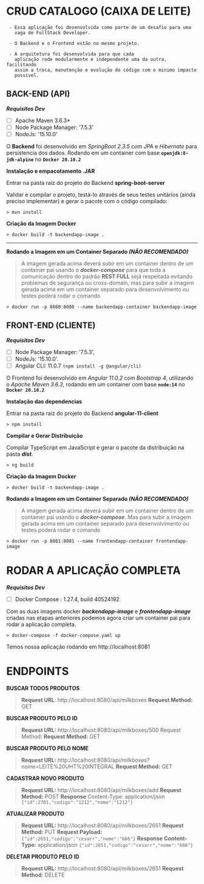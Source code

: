 
# CRUD CATALOGO (CAIXA DE LEITE)

     - Essa aplicação foi desenvolvida como parte de um desafio para uma
       vaga de FullStack Developer. 
       
     - O Backend e o Frontend estão no mesmo projeto. 
     
     - A arquitetura foi desenvolvida para que cada
       aplicação rode modularmente e independente uma da outra, facilitando
       assim a troca, manutenção e evolução do código com o minimo impacto
       possivel.

**BACK-END (API)**
---
***Requisitos Dev***

 - [ ] Apache Maven 3.6.3*
 - [ ] Node Package Manager: '7.5.3'
 - [ ] NodeJs: '15.10.0'

O **Backend** foi desenvolvido em *SpringBoot 2.3.5 com JPA* e *Hibernate* para persistencia dos dados. Rodando em um container com base **`openjdk:8-jdk-alpine`** no **`Docker 20.10.2`**

 **Instalação e empacotamento .JAR**

Entrar na pasta raiz do projeto do Backend **spring-boot-server**

Validar e compilar o projeto, testá-lo através de seus testes unitários (ainda preciso implementar) e gerar o pacote com o código compilado:  

    > mvn install

 **Criação da Imagem Docker**
 

    > docker build -t backendapp-image . 

---
**Rodando a Imagem em um Container Separado *(NÃO RECOMENDADO)***

> A imagem gerada acima deverá subir em um container dentro de um
> container pai usando o ***docker-compose*** para que toda a
> comunicação dentro do padrão **REST FULL** sejá respeitada evitando
> problemas de segurança ou cross-domain, mas para subir a imagem gerada
> acima em um container separado para desenvolvimento ou testes poderá
> rodar o comando  

    > docker run -p 8080:8080 --name backendapp-container backendapp-image


**FRONT-END (CLIENTE)**
---
***Requisitos Dev***

 - [ ] Node Package Manager: '7.5.3', 
 - [ ] NodeJs: '15.10.0'.
 - [ ] Angular CLI: 11.0.7  `(npm install -g @angular/cli)`

O Frontend foi desenvolvido em *Angular 11.0.2* com *Bootstrap 4*, utilizando o *Apache Maven 3.6.3*, rodando em um container com base **`node:14`** no **`Docker 20.10.2`**

 **Instalação das dependencias**
 
 Entrar na pasta raiz do projeto do Backend **angular-11-client**
 
    > npm install
 
 **Compilar e Gerar Distribuição**

Compilar TypeScript em JavaScript e gerar o pacote da distribuição na pasta ***dist***.

    > ng build

 **Criação da Imagem Docker**
 
    > docker build -t backendapp-image . 
    
**Rodando a Imagem em um Container Separado *(NÃO RECOMENDADO)***

> A imagem gerada acima deverá subir em um container dentro de um
> container pai usando o ***docker-compose***. Mas para subir a imagem gerada
> acima em um container separado para desenvolvimento ou testes poderá
> rodar o comando  

    > docker run -p 8081:8081 --name frontendapp-container frontendapp-image


# RODAR A APLICAÇÃO COMPLETA

***Requisitos Dev***

 - [ ] Docker Compose : 1.27.4, build 40524192

Com as duas imagens docker ***backendapp-image*** e ***frontendapp-image*** criadas nas etapas anteriores podemos agora criar um container pai para rodar a aplicação completa.

    > docker-compose -f docker-compose.yaml up

Temos nossa aplicação rodando em http://localhost:8081

# ENDPOINTS


**BUSCAR TODOS PRODUTOS**

> **Request URL**: http://localhost:8080/api/milkboxes
> **Request Method:** GET

**BUSCAR PRODUTO PELO ID**

> **Request URL:** http://localhost:8080/api/milkboxes/500 Request Method:
> **Request Method:** GET

**BUSCAR PRODUTO PELO NOME**

> **Request URL:** http://localhost:8080/api/milkboxes?nome=LEITE%20UHT%20INTEGRAL
> **Request Method:** GET

**CADASTRAR NOVO PRODUTO**

> **Request URL:** http://localhost:8080/api/milkboxes/add
> **Request Method:** POST
> **Response** Content-Type: application/json `{"id":2701,"codigo":"1212","nome":"1212"}`

**ATUALIZAR PRODUTO**
> **Request URL:** http://localhost:8080/api/milkboxes/2651
> **Request Method:** PUT
> **Request Payload:** `{"id":2651,"codigo":"cesarr","nome":"666"}`
> **Response Content-Type:** application/json 
> `{"id":2651,"codigo":"cesarr","nome":"666"}`

**DELETAR PRODUTO PELO ID**

> **Request URL:** http://localhost:8080/api/milkboxes/2651
> **Request Method:** DELETE
